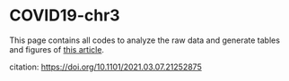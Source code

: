 # COVID19-chr3

This page contains all codes to analyze the raw data and generate tables and figures of [this article](https://www.medrxiv.org/content/10.1101/2021.03.07.21252875v1).

citation: https://doi.org/10.1101/2021.03.07.21252875
